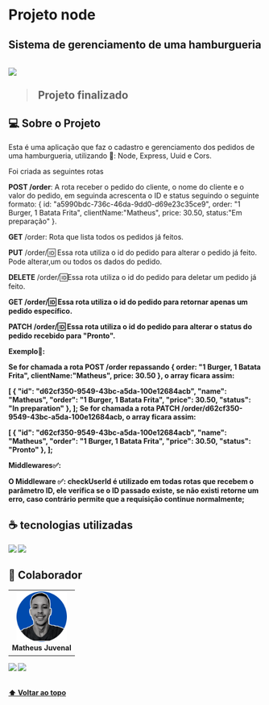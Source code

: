 # Projeto node

<h2>Sistema de gerenciamento de uma hamburgueria<h2>
  
<img src="./assets/print.gif">

> Projeto finalizado
> <br>

## 💻 Sobre o Projeto

Esta é uma aplicação que faz o cadastro e gerenciamento dos pedidos de uma hamburgueria, utilizando 🔧: Node, Express, Uuid e Cors.

Foi criada as seguintes rotas

<b>POST /order</b>: A rota receber o pedido do cliente, o nome do cliente e o valor do pedido, em seguinda acrescenta o ID e status seguindo o seguinte formato: { id: "a5990bdc-736c-46da-9dd0-d69e23c35ce9", order: "1 Burger, 1 Batata Frita", clientName:"Matheus", price: 30.50, status:"Em preparação" }.

<b>GET</b> /order: Rota que lista todos os pedidos já feitos.

<b>PUT</b> /order/:id: Essa rota utiliza o id do pedido para alterar o pedido já feito. Pode alterar,um ou todos os dados do pedido.

<b>DELETE</b> /order/:id:Essa rota utiliza o id do pedido para deletar um pedido já feito.

<b>GET<b> /order/:id: Essa rota utiliza o id do pedido para retornar apenas um pedido específico.

<b>PATCH<b> /order/:id: Essa rota utiliza o id do pedido para alterar o status do pedido recebido para "Pronto".

Exemplo📃:

Se for chamada a rota POST /order repassando { order: "1 Burger, 1 Batata Frita", clientName:"Matheus", price: 30.50 }, o array ficara assim:

[
	{
		"id": "d62cf350-9549-43bc-a5da-100e12684acb",
		"name": "Matheus",
		"order": "1 Burger, 1 Batata Frita",
		"price": 30.50,
		"status": "In preparation"
	},
];
Se for chamada a rota PATCH /order/d62cf350-9549-43bc-a5da-100e12684acb, o array ficara assim:

[
{
		"id": "d62cf350-9549-43bc-a5da-100e12684acb",
		"name": "Matheus",
		"order": "1 Burger, 1 Batata Frita",
		"price": 30.50,
		"status": "Pronto"
	},
];

Middlewares✅:

O Middleware ✅: checkUserId é utilizado em todas rotas que recebem o parâmetro ID, ele verifica se o ID passado existe, se não existi retorne um erro, caso contrário permite que a requisição continue normalmente;

## ☕ tecnologias utilizadas

<img src="https://img.shields.io/badge/JavaScript-F7DF1E?style=for-the-badge&logo=javascript&logoColor=black">
<img src="https://img.shields.io/badge/Node.js-43853D?style=for-the-badge&logo=node.js&logoColor=white">
<br>

## 💙 Colaborador

<table>
  <tr>
    <td align="center">
      <a href="#">
        <img src="./assets/autor.png" width="100px;" alt="Foto do autor Matheus Juvenal"/><br>
        <sub>
          <a>Matheus Juvenal</a>
        </sub>
      </a>
    </td>
  </tr>
</table>

<div>
 <a href="https://www.linkedin.com/in/matheus-juvenal-de-oliveira-379768237/" target="_blank"><img src="https://img.shields.io/badge/-LinkedIn-%230077B5?style=for-the-badge&logo=linkedin&logoColor=white" target="_blank"></a> 
<a href = "mailto:mathjuveoliveira@gmail.com"><img src="https://img.shields.io/badge/-Gmail-%23333?style=for-the-badge&logo=gmail&logoColor=white" target="_blank"></a>
</div>
<br>

[⬆ Voltar ao topo](#Projeto-node)<br>
